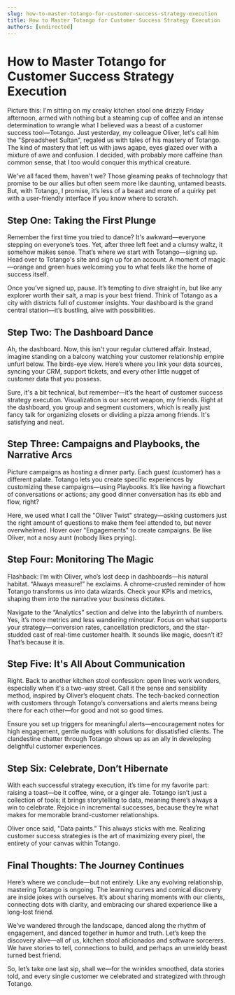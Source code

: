 ```yaml
---
slug: how-to-master-totango-for-customer-success-strategy-execution
title: How to Master Totango for Customer Success Strategy Execution
authors: [undirected]
---
```



# How to Master Totango for Customer Success Strategy Execution

Picture this: I'm sitting on my creaky kitchen stool one drizzly Friday afternoon, armed with nothing but a steaming cup of coffee and an intense determination to wrangle what I believed was a beast of a customer success tool—Totango. Just yesterday, my colleague Oliver, let's call him the "Spreadsheet Sultan", regaled us with tales of his mastery of Totango. The kind of mastery that left us with jaws agape, eyes glazed over with a mixture of awe and confusion. I decided, with probably more caffeine than common sense, that I too would conquer this mythical creature.

We've all faced them, haven't we? Those gleaming peaks of technology that promise to be our allies but often seem more like daunting, untamed beasts. But, with Totango, I promise, it’s less of a beast and more of a quirky pet with a user-friendly interface if you know where to scratch. 

## Step One: Taking the First Plunge

Remember the first time you tried to dance? It's awkward—everyone stepping on everyone’s toes. Yet, after three left feet and a clumsy waltz, it somehow makes sense. That’s where we start with Totango—signing up. Head over to Totango's site and sign up for an account. A moment of magic—orange and green hues welcoming you to what feels like the home of success itself.

Once you’ve signed up, pause. It’s tempting to dive straight in, but like any explorer worth their salt, a map is your best friend. Think of Totango as a city with districts full of customer insights. Your dashboard is the grand central station—it’s bustling, alive with possibilities.

## Step Two: The Dashboard Dance

Ah, the dashboard. Now, this isn't your regular cluttered affair. Instead, imagine standing on a balcony watching your customer relationship empire unfurl below. The birds-eye view. Here’s where you link your data sources, syncing your CRM, support tickets, and every other little nugget of customer data that you possess.

Sure, it's a bit technical, but remember—it’s the heart of customer success strategy execution. Visualization is our secret weapon, my friends. Right at the dashboard, you group and segment customers, which is really just fancy talk for organizing closets or dividing a pizza among friends. It's satisfying and neat.

## Step Three: Campaigns and Playbooks, the Narrative Arcs

Picture campaigns as hosting a dinner party. Each guest (customer) has a different palate. Totango lets you create specific experiences by customizing these campaigns—using Playbooks. It’s like having a flowchart of conversations or actions; any good dinner conversation has its ebb and flow, right? 

Here, we used what I call the "Oliver Twist" strategy—asking customers just the right amount of questions to make them feel attended to, but never overwhelmed. Hover over "Engagements" to create campaigns. Be like Oliver, not a nosy aunt (nobody likes prying).

## Step Four: Monitoring The Magic

Flashback: I’m with Oliver, who’s lost deep in dashboards—his natural habitat. “Always measure!” he exclaims. A chrome-crusted reminder of how Totango transforms us into data wizards. Check your KPIs and metrics, shaping them into the narrative your business dictates. 

Navigate to the “Analytics” section and delve into the labyrinth of numbers. Yes, it’s more metrics and less wandering minotaur. Focus on what supports your strategy—conversion rates, cancellation predictors, and the star-studded cast of real-time customer health. It sounds like magic, doesn’t it? That’s because it is.

## Step Five: It's All About Communication

Right. Back to another kitchen stool confession: open lines work wonders, especially when it's a two-way street. Call it the sense and sensibility method, inspired by Oliver’s eloquent chats. The tech-backed connection with customers through Totango’s conversations and alerts means being there for each other—for good and not so good times.

Ensure you set up triggers for meaningful alerts—encouragement notes for high engagement, gentle nudges with solutions for dissatisfied clients. The clandestine chatter through Totango shows up as an ally in developing delightful customer experiences. 

## Step Six: Celebrate, Don’t Hibernate

With each successful strategy execution, it’s time for my favorite part: raising a toast—be it coffee, wine, or a ginger ale. Totango isn’t just a collection of tools; it brings storytelling to data, meaning there’s always a win to celebrate. Rejoice in incremental successes, because they’re what makes for memorable brand-customer relationships. 

Oliver once said, "Data paints." This always sticks with me. Realizing customer success strategies is the art of maximizing every pixel, the entirety of your canvas within Totango.

## Final Thoughts: The Journey Continues

Here’s where we conclude—but not entirely. Like any evolving relationship, mastering Totango is ongoing. The learning curves and comical discovery are inside jokes with ourselves. It’s about sharing moments with our clients, connecting dots with clarity, and embracing our shared experience like a long-lost friend.

We’ve wandered through the landscape, danced along the rhythm of engagement, and danced together in humor and truth. Let’s keep the discovery alive—all of us, kitchen stool aficionados and software sorcerers. We have stories to tell, connections to build, and perhaps an unwieldy beast turned best friend.

So, let’s take one last sip, shall we—for the wrinkles smoothed, data stories told, and every single customer we celebrated and strategized with through Totango.